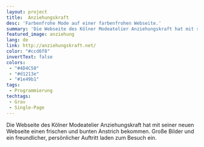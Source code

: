 ```yaml
---
layout: project
title:  Anziehungskraft
desc: 'Farbenfrohe Mode auf einer farbenfrohen Webseite.'
summary: 'Die Webseite des Kölner Modeatelier Anziehungskraft hat mit seiner neuen Webseite einen frischen und bunten Anstrich bekommen. Große Bilder und ein freundlicher, persönlicher Auftritt laden zum Besuch ein.'
featured_image: anziehung
lang: de
link: http://anziehungskraft.net/
color: "#ccd6f8"
invertText: false
colors:
 - "#4D4C50"
 - "#d1213e"
 - "#1e49b1"
tags:
 - Programmierung
techtags:
 - Grav
 - Single-Page
---
```

Die Webseite des Kölner Modeatelier Anziehungskraft hat mit seiner neuen Webseite einen frischen und bunten Anstrich bekommen. Große Bilder und ein freundlicher, persönlicher Auftritt laden zum Besuch ein.
